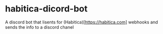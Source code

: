 # habitica-dicord-bot

A discord bot that lisents for (Habitica)[https://habitica.com] webhooks and sends the info to a discord chanel
